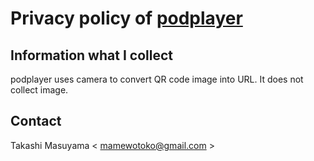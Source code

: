 # Privacy policy of [podplayer](https://play.google.com/store/apps/details?id=com.mamewo.podplayer0)

## Information what I collect
podplayer uses camera to convert QR code image into URL. It does not collect
image.

## Contact
Takashi Masuyama < mamewotoko@gmail.com >

